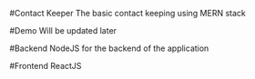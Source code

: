 #Contact Keeper
The basic contact keeping using MERN stack

#Demo
Will be updated later

#Backend
NodeJS for the backend of the application

#Frontend
ReactJS 
